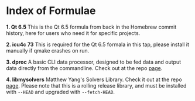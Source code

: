 # Index of Formulae
**1. Qt 6.5**
This is the Qt 6.5 formula from back in the Homebrew commit history, here for users who need it for specific projects.

**2. icu4c 73**
This is required for the Qt 6.5 formala in this tap, please install it manually if qmake crashes on run.

**3. dproc**
A basic CLI data processor, designed to be fed data and output data directly from the commandline. Check out at the repo [page](https://github.com/matthewyang204/dproc).

**4. libmysolvers**
Matthew Yang's Solvers Library. Check it out at the repo [page](https://github.com/matthewyang204/libmysolvers). Please note that this is a rolling release library, and must be installed with `--HEAD` and upgraded with `--fetch-HEAD`.